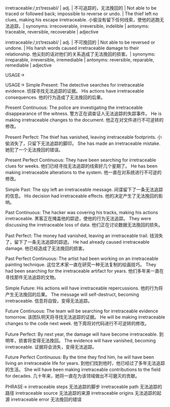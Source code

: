 irretraceable:/ˌɪrɪˈtreɪsəbl/ | adj. | 不可追踪的，无法挽回的 | Not able to be traced or followed back; impossible to reverse or undo. |  The thief left no clues, making his escape irretraceable.  小偷没有留下任何线索，使他的逃跑无法追踪。| synonyms: irrecoverable, irreversible, indelible | antonyms: traceable, reversible, recoverable | adjective

irretraceable:/ˌɪrɪˈtreɪsəbl/ | adj. | 不可挽回的 | Not able to be reversed or undone. | His harsh words caused irretraceable damage to their relationship. 他尖刻的话对他们的关系造成了无法挽回的损害。| synonyms: irreparable, irreversible, irremediable | antonyms: reversible, reparable, remediable | adjective


USAGE->

USAGE->
Simple Present:
The detective searches for irretraceable evidence.  侦探寻找无法追踪的证据。
His actions have irretraceable consequences. 他的行为造成了无法挽回的后果。

Present Continuous:
The police are investigating the irretraceable disappearance of the witness. 警方正在调查证人无法追踪的失踪事件。
He is making irretraceable changes to the document. 他正在对文件进行不可逆转的修改。

Present Perfect:
The thief has vanished, leaving irretraceable footprints. 小偷消失了，只留下无法追踪的脚印。
She has made an irretraceable mistake. 她犯了一个无法挽回的错误。

Present Perfect Continuous:
They have been searching for irretraceable clues for weeks.  他们已经寻找无法追踪的线索好几个星期了。
He has been making irretraceable alterations to the system. 他一直在对系统进行不可逆的修改。

Simple Past:
The spy left an irretraceable message. 间谍留下了一条无法追踪的信息。
His decision had irretraceable effects. 他的决定产生了无法挽回的影响。

Past Continuous:
The hacker was covering his tracks, making his actions irretraceable. 黑客正在掩盖他的踪迹，使他的行为无法追踪。
They were discussing the irretraceable loss of data. 他们正在讨论数据无法挽回的损失。

Past Perfect:
The money had vanished, leaving an irretraceable trail. 钱消失了，留下了一条无法追踪的踪迹。
He had already caused irretraceable damage. 他已经造成了无法挽回的损害。

Past Perfect Continuous:
The artist had been working on an irretraceable painting technique.  这位艺术家一直在研究一种无法复制的绘画技巧。
They had been searching for the irretraceable artifact for years. 他们多年来一直在寻找那件无法追踪的文物。

Simple Future:
His actions will have irretraceable repercussions. 他的行为将产生无法挽回的后果。
The message will self-destruct, becoming irretraceable. 信息将自毁，变得无法追踪。

Future Continuous:
The team will be searching for irretraceable evidence tomorrow.  该团队明天将寻找无法追踪的证据。
He will be making irretraceable changes to the code next week. 他下周将对代码进行不可逆转的修改。

Future Perfect:
By next year, the damage will have become irretraceable. 到明年，损害将变得无法挽回。
The evidence will have vanished, becoming irretraceable. 证据将会消失，变得无法追踪。

Future Perfect Continuous:
By the time they find him, he will have been living an irretraceable life for years.  到他们找到他时，他已经过了多年无法追踪的生活。
She will have been making irretraceable contributions to the field for decades.  几十年来，她将一直在为该领域做出不可磨灭的贡献。



PHRASE->
irretraceable steps  无法追踪的脚步
irretraceable path  无法追踪的路径
irretraceable source  无法追踪的来源
irretraceable origins  无法追踪的起源
irretraceable error  无法挽回的错误
